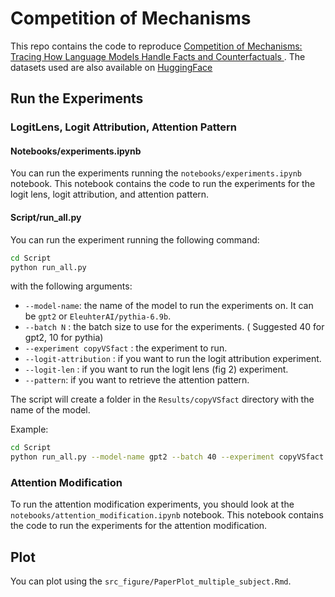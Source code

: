 # Competition of Mechanisms
This repo contains the code to reproduce [Competition of Mechanisms: Tracing How Language Models Handle Facts and Counterfactuals
](https://arxiv.org/abs/2402.11655).
The datasets used are also available on [HuggingFace](https://huggingface.co/datasets/francescortu/comp-mech)

## Run the Experiments

### LogitLens, Logit Attribution, Attention Pattern
#### Notebooks/experiments.ipynb
You can run the experiments running the `notebooks/experiments.ipynb` notebook. This notebook contains the code to run the experiments for the logit lens, logit attribution, and attention pattern.

#### Script/run_all.py
You can run the experiment running the following command:
```bash
cd Script
python run_all.py
```
with the following arguments:
- `--model-name`: the name of the model to run the experiments on. It can be `gpt2` or `EleuhterAI/pythia-6.9b`.
- `--batch N` : the batch size to use for the experiments. ( Suggested 40 for gpt2, 10 for pythia) 
- `--experiment copyVSfact` : the experiment to run.
- `--logit-attribution` : if you want to run the logit attribution experiment.
- `--logit-len` : if you want to run the logit lens (fig 2) experiment.
- `--pattern`: if you want to retrieve the attention pattern.
  
The script will create a folder in the `Results/copyVSfact` directory with the name of the model.

Example:
```bash
cd Script
python run_all.py --model-name gpt2 --batch 40 --experiment copyVSfact --logit-attribution 
```



### Attention Modification
To run the attention modification experiments, you should look at the `notebooks/attention_modification.ipynb` notebook. This notebook contains the code to run the experiments for the attention modification.

## Plot
You can plot using the `src_figure/PaperPlot_multiple_subject.Rmd`.
